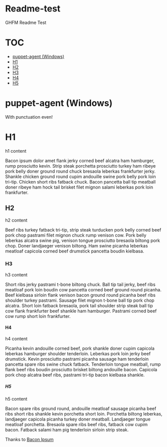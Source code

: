 # Readme-test
GHFM Readme Test

# TOC
* [puppet-agent (Windows)](#puppet-agent-windows)
* [H1](#h1)
* [H2](#h2)
* [H3](#h3)
* [H4](#h4)
* [H5](#h5)

# puppet-agent (Windows)

With punctuation even!

# H1

h1 content

Bacon ipsum dolor amet flank jerky corned beef alcatra ham hamburger, rump prosciutto kevin. Strip steak porchetta prosciutto turkey ham ribeye pork belly doner ground round chuck bresaola leberkas frankfurter jerky. Shankle chicken ground round cupim andouille swine pork belly pork loin tri-tip. Chicken short ribs fatback chuck. Bacon pancetta ball tip meatball doner ribeye ham hock tail brisket filet mignon salami leberkas pork loin frankfurter.

## H2

h2 content

Beef ribs turkey fatback tri-tip, strip steak turducken pork belly corned beef pork chop pastrami filet mignon chuck rump venison cow. Pork belly leberkas alcatra swine pig, venison tongue prosciutto bresaola biltong pork chop. Doner landjaeger venison biltong. Ham swine picanha leberkas meatloaf capicola corned beef drumstick pancetta boudin kielbasa.

### H3

h3 content

Short ribs jerky pastrami t-bone biltong chuck. Ball tip tail jerky, beef ribs meatloaf pork loin boudin cow pancetta corned beef ground round picanha. Beef kielbasa sirloin flank venison bacon ground round picanha beef ribs shoulder turkey pastrami. Sausage filet mignon t-bone ball tip pork chop alcatra. Short loin fatback bresaola, pork tail shoulder strip steak ball tip cow flank frankfurter beef shankle ham hamburger. Pastrami corned beef cow rump short loin frankfurter.

#### H4

h4 content

Picanha kevin andouille corned beef, pork shankle doner cupim capicola leberkas hamburger shoulder tenderloin. Leberkas pork loin jerky beef drumstick. Kevin prosciutto pastrami picanha sausage ham tenderloin pancetta spare ribs swine chuck fatback. Tenderloin tongue meatball, rump flank beef ribs boudin prosciutto brisket biltong andouille bacon. Capicola pork chop alcatra beef ribs, pastrami tri-tip bacon kielbasa shankle.

##### H5

h5 content

Bacon spare ribs ground round, andouille meatloaf sausage picanha beef ribs short ribs shankle kevin porchetta short loin. Porchetta biltong leberkas, landjaeger capicola picanha turkey doner meatball. Landjaeger tongue meatloaf porchetta. Bresaola spare ribs beef ribs, fatback cow cupim bacon. Fatback salami ham pig tenderloin sirloin strip steak.


Thanks to [Bacon Ipsum](http://baconipsum.com/)
